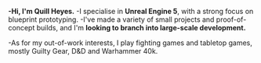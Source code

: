 **-Hi, I'm Quill Heyes.**
-I specialise in **Unreal Engine 5**, with a strong focus on blueprint prototyping.
-I've made a variety of small projects and proof-of-concept builds, and I'm **looking to branch into large-scale development.**

-As for my out-of-work interests, I play fighting games and tabletop games, mostly Guilty Gear, D&D and Warhammer 40k.
